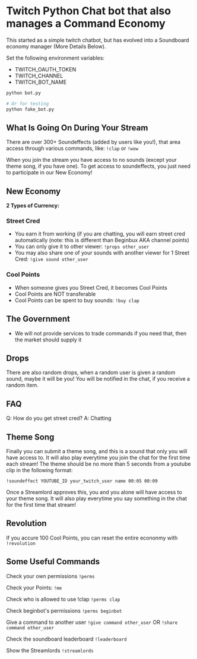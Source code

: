 # Twitch Python Chat bot that also manages a Command Economy

This started as a simple twitch chatbot, but has evolved into a Soundboard
economy manager (More Details Below).

Set the following environment variables:

- TWITCH_OAUTH_TOKEN
- TWITCH_CHANNEL
- TWITCH_BOT_NAME

```bash
python bot.py

# Or for testing
python fake_bot.py
```

## What Is Going On During Your Stream

There are over 300+ Soundeffects (added by users like you!), that area access
through various commands, like: `!clap` or `!wow`

When you join the stream you have access to no sounds (except your theme song,
if you have one). To get access to soundeffects, you just need to participate in
our New Economy!

## New Economy

**2 Types of Currency:**

### Street Cred

- You earn it from working (if you are chatting, you will earn street cred
  automatically (note: this is different than Beginbux AKA channel points)
- You can only give it to other viewer: `!props other_user`
- You may also share one of your sounds with another viewer for 1 Street Cred:
  `!give sound other_user`

### Cool Points

- When someone gives you Street Cred, it becomes Cool Points
- Cool Points are NOT transferable
- Cool Points can be spent to buy sounds: `!buy clap`

## The Government

- We will not provide services to trade commands
  if you need that, then the market should supply it

## Drops

There are also random drops, when a random user is given a random sound, maybe
it will be you! You will be notified in the chat, if you receive a random item.

## FAQ

Q: How do you get street cred?
A: Chatting

## Theme Song

Finally you can submit a theme song, and this is a sound that only you will have
access to. It will also play everytime you join the chat for the first time each
stream! The theme should be no more than 5 seconds from a youtube clip in the
following format:

`!soundeffect YOUTUBE_ID your_twitch_user name 00:05 00:09`

Once a Streamlord approves this, you and you alone will have access to your
theme song. It will also play everytime you say something in the chat for the
first time that stream!

## Revolution

If you accure 100 Cool Points, you can reset the entire econonmy with
`!revolution`

## Some Useful Commands

Check your own permissions
`!perms`

Check your Points:
`!me`

Check who is allowed to use !clap
`!perms clap`

Check beginbot's permissions
`!perms beginbot`

Give a command to another user
`!give command other_user`
OR
`!share command other_user`

Check the soundboard leaderboard
`!leaderboard`

Show the Streamlords
`!streamlords`
